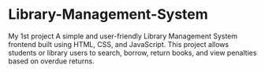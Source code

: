 # Library-Management-System
My 1st project
A simple and user-friendly Library Management System frontend built using HTML, CSS, and JavaScript. This project allows students or library users to search, borrow, return books, and view penalties based on overdue returns.
